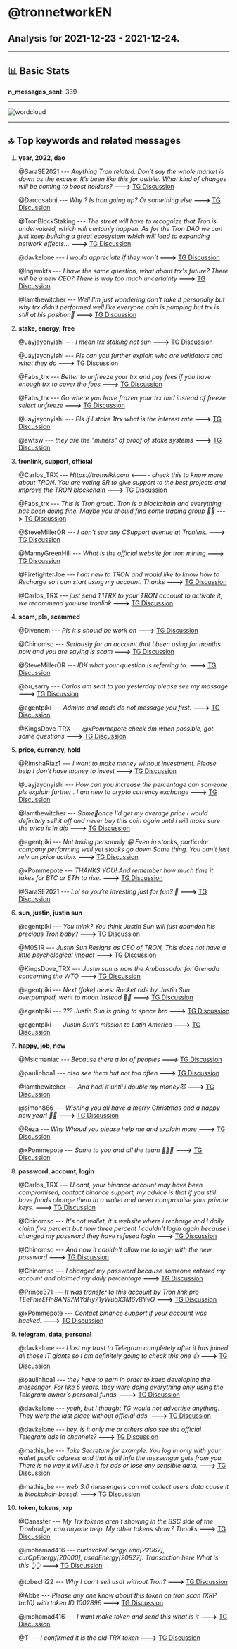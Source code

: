 # **@tronnetworkEN**
 ## Analysis for **2021-12-23** - **2021-12-24**.

---

## 📊 **Basic Stats**

**n_messages_sent**: 339

---
![wordcloud](tronnetworkEN_1Days_wordcloud.png)

---


## 🔝 **Top keywords and related messages**

1. **year, 2022, dao**

    @SaraSE2021 --- *Anything Tron related. Don’t say the whole market is down as the excuse. It’s been like this for awhile. What kind of changes will be coming to boost holders?* **--->** [TG Discussion](https://t.me/tronnetworkEN/3784901)

    @Darcosabhi --- *Why ? Is tron going up?  Or something else* **--->** [TG Discussion](https://t.me/tronnetworkEN/3787013)

    @TronBlockStaking --- *The street will have to recognize that Tron is undervalued, which will certainly happen. As for the Tron DAO we can just keep building a great ecosystem which will lead to expanding network effects...* **--->** [TG Discussion](https://t.me/tronnetworkEN/3784930)

    @davkelone --- *I would appreciate if they won`t* **--->** [TG Discussion](https://t.me/tronnetworkEN/3786536)

    @Ingemkts --- *I have the same question, what about trx's future? There will be a new CEO? There is way too much uncertainty* **--->** [TG Discussion](https://t.me/tronnetworkEN/3786824)

    @Iamthewitcher --- *Well I'm just wondering don't take it personally but why trx didn't performed well like everyone coin is pumping but trx is still at his position🙂* **--->** [TG Discussion](https://t.me/tronnetworkEN/3785082)

2. **stake, energy, free**

    @Jayjayonyishi --- *I mean trx staking not sun* **--->** [TG Discussion](https://t.me/tronnetworkEN/3785658)

    @Jayjayonyishi --- *Pls can you further explain who are validators and what they do* **--->** [TG Discussion](https://t.me/tronnetworkEN/3785460)

    @Fabs_trx --- *Better to unfreeze your trx and pay fees if you have enough trx to cover the fees* **--->** [TG Discussion](https://t.me/tronnetworkEN/3784340)

    @Fabs_trx --- *Go where you have frozen your trx and instead of freeze select unfreeze* **--->** [TG Discussion](https://t.me/tronnetworkEN/3784346)

    @Jayjayonyishi --- *Pls if I stake 1trx what is the interest rate* **--->** [TG Discussion](https://t.me/tronnetworkEN/3785447)

    @awtsw --- *they are the "miners" of proof of stake systems* **--->** [TG Discussion](https://t.me/tronnetworkEN/3785464)

3. **tronlink, support, official**

    @Carlos_TRX --- *Https://tronwiki.com <---- check this to know more about TRON. You are voting SR to give support to the best projects and improve the TRON blockchain* **--->** [TG Discussion](https://t.me/tronnetworkEN/3785620)

    @Fabs_trx --- *This is Tron group. Tron is a blockchain and everything has been doing fine. Maybe you should find some trading group 👍🏻* **--->** [TG Discussion](https://t.me/tronnetworkEN/3784909)

    @SteveMillerOR --- *I don’t see any CSupport avenue at Tronlink.* **--->** [TG Discussion](https://t.me/tronnetworkEN/3784325)

    @MannyGreenHill --- *What is the official website for tron mining* **--->** [TG Discussion](https://t.me/tronnetworkEN/3786509)

    @FirefighterJoe --- *I am new to TRON and would like to know how to Recharge so I can start  using my account. Thanks* **--->** [TG Discussion](https://t.me/tronnetworkEN/3786548)

    @Carlos_TRX --- *just send 1.1TRX to your TRON account to activate it, we recommend you use tronlink* **--->** [TG Discussion](https://t.me/tronnetworkEN/3786549)

4. **scam, pls, scammed**

    @Divenem --- *Pls it's should be work on* **--->** [TG Discussion](https://t.me/tronnetworkEN/3786686)

    @Chinomso --- *Seriously for an account that I been using for months now and you are saying is scam* **--->** [TG Discussion](https://t.me/tronnetworkEN/3787179)

    @SteveMillerOR --- *IDK what your question is referring to.* **--->** [TG Discussion](https://t.me/tronnetworkEN/3784327)

    @bu_sarry --- *Carlos am sent to you yesterday please see my massage* **--->** [TG Discussion](https://t.me/tronnetworkEN/3787586)

    @agentpiki --- *Admins and mods do not message you first.* **--->** [TG Discussion](https://t.me/tronnetworkEN/3787108)

    @KingsDove_TRX --- *@xPommepote check dm when possible, got some questions* **--->** [TG Discussion](https://t.me/tronnetworkEN/3786771)

5. **price, currency, hold**

    @RimshaRiaz1 --- *I want to make money without investment. Please help  I don't have money to invest* **--->** [TG Discussion](https://t.me/tronnetworkEN/3784315)

    @Jayjayonyishi --- *How can you increase the percentage can someone pls explain further . I am new to crypto currency exchange* **--->** [TG Discussion](https://t.me/tronnetworkEN/3785645)

    @Iamthewitcher --- *Same🙂once I'd get my average price i would definitely sell it off and never buy this coin again until i will make sure the price is in dip* **--->** [TG Discussion](https://t.me/tronnetworkEN/3785546)

    @agentpiki --- *Not taking personally 😁   Even in stocks, particular company performing well yet stocks go down  Same thing. You can't just rely on price action.* **--->** [TG Discussion](https://t.me/tronnetworkEN/3785085)

    @xPommepote --- *THANKS YOU! And remember how much time it takes for BTC or ETH to rise.* **--->** [TG Discussion](https://t.me/tronnetworkEN/3785558)

    @SaraSE2021 --- *Lol so you’re investing just for fun? 🤔* **--->** [TG Discussion](https://t.me/tronnetworkEN/3784907)

6. **sun, justin, justin sun**

    @agentpiki --- *You think?  You think Justin Sun will just abandon his precious Tron baby?* **--->** [TG Discussion](https://t.me/tronnetworkEN/3785079)

    @M0S1R --- *Justin Sun Resigns as CEO of TRON, This does not have a little psychological impact* **--->** [TG Discussion](https://t.me/tronnetworkEN/3785765)

    @KingsDove_TRX --- *Justin sun is now the Ambassador for Grenada concerning the WTO* **--->** [TG Discussion](https://t.me/tronnetworkEN/3786779)

    @agentpiki --- *Next (fake) news:  Rocket ride by Justin Sun overpumped, went to moon instead 💪💪* **--->** [TG Discussion](https://t.me/tronnetworkEN/3785960)

    @agentpiki --- *??? Justin Sun is going to space bro* **--->** [TG Discussion](https://t.me/tronnetworkEN/3785097)

    @agentpiki --- *Justin Sun's mission to Latin America* **--->** [TG Discussion](https://t.me/tronnetworkEN/3785075)

7. **happy, job, new**

    @Msicmaniac --- *Because there a lot of peoples* **--->** [TG Discussion](https://t.me/tronnetworkEN/3787551)

    @paulinhoa1 --- *also see them but not too often* **--->** [TG Discussion](https://t.me/tronnetworkEN/3786523)

    @Iamthewitcher --- *And hodl it until i double my money😈* **--->** [TG Discussion](https://t.me/tronnetworkEN/3785089)

    @simon866 --- *Wishing  you all have a merry Christmas and a happy new year! 🤝🎉* **--->** [TG Discussion](https://t.me/tronnetworkEN/3787724)

    @Reza --- *Why   Whoud you please help me and explain more* **--->** [TG Discussion](https://t.me/tronnetworkEN/3787256)

    @xPommepote --- *Same to you and all the team 💪🏻💜* **--->** [TG Discussion](https://t.me/tronnetworkEN/3787737)

8. **password, account, login**

    @Carlos_TRX --- *U cant, your binance account may have been compromised, contact binance support, my advice is that if you still have funds change them to a wallet and never compromise your private keys.* **--->** [TG Discussion](https://t.me/tronnetworkEN/3787576)

    @Chinomso --- *It's not wallet,  it's website where i recharge and  I daily claim five percent but now three percent  I couldn't login again because I changed my password they have refused login* **--->** [TG Discussion](https://t.me/tronnetworkEN/3787169)

    @Chinomso --- *And now it couldn't allow me to login with the new password* **--->** [TG Discussion](https://t.me/tronnetworkEN/3787125)

    @Chinomso --- *I changed my password because someone entered my account and claimed my daily percentage* **--->** [TG Discussion](https://t.me/tronnetworkEN/3787120)

    @Prince371 --- *It was transfer to this account by Tron link pro TEeFmeEHn8AN97MYdHy71yWubX3M6vBYvQ* **--->** [TG Discussion](https://t.me/tronnetworkEN/3785204)

    @xPommepote --- *Contact binance support if your account was hacked.* **--->** [TG Discussion](https://t.me/tronnetworkEN/3787575)

9. **telegram, data, personal**

    @davkelone --- *I lost my trust to Telegram completely after it has joined all those IT giants so I am definitely going to check this one 👍* **--->** [TG Discussion](https://t.me/tronnetworkEN/3786546)

    @paulinhoa1 --- *they have to earn in order to keep developing the messenger. For like 5 years, they were doing everything only using the Telegram owner`s personal funds.* **--->** [TG Discussion](https://t.me/tronnetworkEN/3786527)

    @davkelone --- *yeah, but I thought TG would not advertise anything. They were the last place without official ads.* **--->** [TG Discussion](https://t.me/tronnetworkEN/3786526)

    @davkelone --- *hey, is it only me or others also see the official Telegram ads in channels?* **--->** [TG Discussion](https://t.me/tronnetworkEN/3786521)

    @mathis_be --- *Take Secretum for example. You log in only with your wallet public address and that is all info the messenger gets from you. There is no way it will use it for ads or lose any sensible data.* **--->** [TG Discussion](https://t.me/tronnetworkEN/3786543)

    @mathis_be --- *web 3.0 messengers can not collect users data cause it is blockchain based.* **--->** [TG Discussion](https://t.me/tronnetworkEN/3786534)

10. **token, tokens, xrp**

    @Canaster --- *My Trx tokens aren't showing in the BSC side of the Tronbridge, can anyone help. My other tokens show.? Thanks* **--->** [TG Discussion](https://t.me/tronnetworkEN/3785562)

    @jmohamad416 --- *curInvokeEnergyLimit[22067], curOpEnergy[20000], usedEnergy[20827]. Transaction here What is this 👆👆* **--->** [TG Discussion](https://t.me/tronnetworkEN/3787349)

    @tobechi22 --- *Why I can't sell usdt without Tron?* **--->** [TG Discussion](https://t.me/tronnetworkEN/3788049)

    @Abba --- *Please  any one know about this token on tron scan (XRP trc10) with token ID 1002896* **--->** [TG Discussion](https://t.me/tronnetworkEN/3787604)

    @jmohamad416 --- *l want make token and send this what is it* **--->** [TG Discussion](https://t.me/tronnetworkEN/3787318)

    @T --- *I confirmed it is the old TRX token* **--->** [TG Discussion](https://t.me/tronnetworkEN/3787287)

